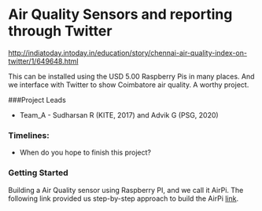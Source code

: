 # Air Quality Sensors and reporting through Twitter

http://indiatoday.intoday.in/education/story/chennai-air-quality-index-on-twitter/1/649648.html

This can be installed using the USD 5.00 Raspberry Pis in many places. 
And we interface with Twitter to show Coimbatore air quality. 
A worthy project. 


###Project Leads 
 - Team_A - Sudharsan R (KITE, 2017) and Advik G (PSG, 2020)

### Timelines: 
- When do you hope to finish this project? 

### Getting Started
Building a Air Quality sensor using Raspberry PI, and we call it AirPi. The following link provided us step-by-step approach to build the AirPi [link](http://airpi.es/participate.php).
